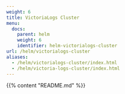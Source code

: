```yaml
---
weight: 6
title: VictoriaLogs Cluster
menu:
  docs:
    parent: helm
    weight: 6
    identifier: helm-victorialogs-cluster
url: /helm/victorialogs-cluster
aliases:
  - /helm/victorialogs-cluster/index.html
  - /helm/victoria-logs-cluster/index.html
---
```

{{% content "README.md" %}}
